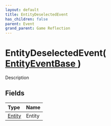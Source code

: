 ```yaml
---
layout: default
title: EntityDeselectedEvent
has_children: false
parent: Event
grand_parent: Game Reflection
---
```

# EntityDeselectedEvent( [ EntityEventBase ](/riftbreaker-wiki/docs/game-reflection/events/entity_event_base/) )
Description 

## Fields

| Type | Name |
|:----------|:--------------|
| [Entity](/riftbreaker-wiki/docs/game-reflection/classes/entity/) | Entity |

